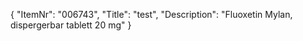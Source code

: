 {
  "ItemNr": "006743",
  "Title": "test",
  "Description": "Fluoxetin Mylan, dispergerbar tablett 20 mg"
}